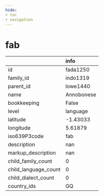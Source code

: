 ```yaml
---
hide:
- toc
- navigation
---
```

# fab
|                      | info       |
|:---------------------|:-----------|
| id                   | fada1250   |
| family_id            | indo1319   |
| parent_id            | lowe1440   |
| name                 | Annobonese |
| bookkeeping          | False      |
| level                | language   |
| latitude             | -1.43033   |
| longitude            | 5.61879    |
| iso639P3code         | fab        |
| description          | nan        |
| markup_description   | nan        |
| child_family_count   | 0          |
| child_language_count | 0          |
| child_dialect_count  | 0          |
| country_ids          | GQ         |